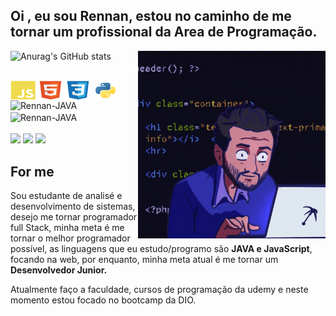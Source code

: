 ## Oi , eu sou Rennan, estou no caminho de me tornar um profissional da Area de Programação.

![Anurag's GitHub stats](https://github-readme-stats.vercel.app/api?username=RennanBaccili&show_icons=true&theme=dracula)
<img align="right" alt="Rennan-JAVA"  height="300" width="300" src="https://github.com/RennanBaccili/accets/blob/main/new_gif/ezgif2.gif">

<div style="display: inline_block"><br>
  <img align="center" alt="Rennan-Js" height="30" width="40" src="https://raw.githubusercontent.com/devicons/devicon/master/icons/javascript/javascript-plain.svg">
  <img align="center" alt="Rennan-HTML" height="30" width="40" src="https://raw.githubusercontent.com/devicons/devicon/master/icons/html5/html5-original.svg">
  <img align="center" alt="Rennan-CSS" height="30" width="40" src="https://raw.githubusercontent.com/devicons/devicon/master/icons/css3/css3-original.svg">
  <img align="center" alt="Rennan-Python" height="30" width="40" src="https://raw.githubusercontent.com/devicons/devicon/master/icons/python/python-original.svg">
 <img align="center" alt="Rennan-JAVA"  height="30" width="40" src="https://cdn.jsdelivr.net/gh/devicons/devicon/icons/spring/spring-original.svg">
 <img align="center" alt="Rennan-JAVA"  height="40" width="40" src="https://cdn.jsdelivr.net/gh/devicons/devicon/icons/java/java-original-wordmark.svg">
  
</div> 
<br>
<div> 
  <a href="https://instagram.com/rennanbacili?igshid=MzNlNGNkZWQ4Mg==" target="_blank"><img src="https://img.shields.io/badge/-Instagram-%23E4405F?style=for-the-badge&logo=instagram&logoColor=white" target="_blank"></a>
  <a href = "mailto:rennanbaccili@gmail.com"><img src="https://img.shields.io/badge/-Gmail-%23333?style=for-the-badge&logo=gmail&logoColor=white" target="_blank"></a>
  <a href="https://www.linkedin.com/in/rennan-bacili-82763126b" target="_blank"><img src="https://img.shields.io/badge/-LinkedIn-%230077B5?style=for-the-badge&logo=linkedin&logoColor=white" target="_blank"></a> 
</div>
<h2>For me</h2>
<p>Sou estudante de analisé e desenvolvimento de sistemas, desejo me tornar programador full Stack, minha meta é me tornar o melhor programador possível, as linguagens que eu estudo/programo são <strong>JAVA e JavaScript</strong>,  focando na web, por enquanto, minha meta atual é me tornar um <strong>Desenvolvedor Junior.</strong></p>
<p>Atualmente faço a faculdade, cursos de programação da udemy e neste momento estou focado no bootcamp da DIO.</p>

